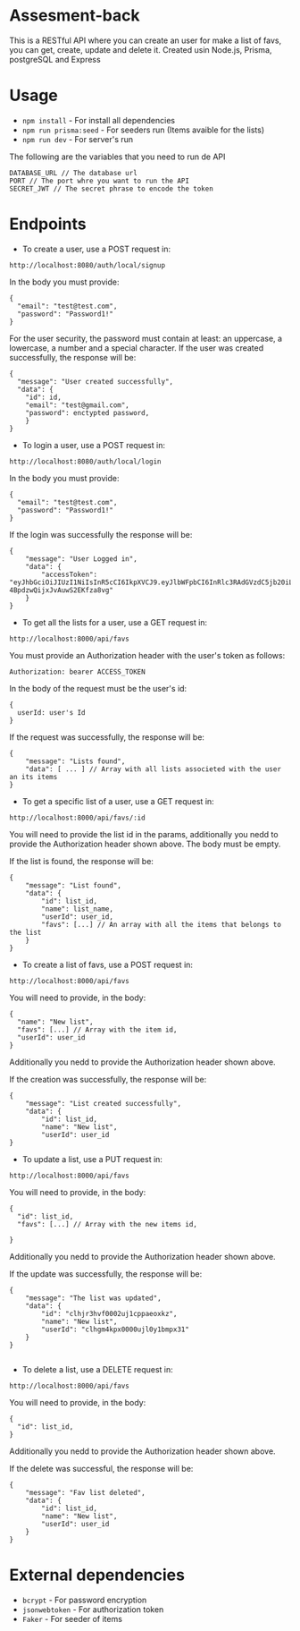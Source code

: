# Assesment-back
This is a RESTful API where you can create an user for make a list of favs, you can get, create, update and delete it. Created usin Node.js, Prisma, postgreSQL and Express

# Usage
- `npm install` - For install all dependencies
- `npm run prisma:seed` - For seeders run (Items avaible for the lists)
- `npm run dev` - For server's run

The following are the variables that you need to run de API
```
DATABASE_URL // The database url 
PORT // The port whre you want to run the API
SECRET_JWT // The secret phrase to encode the token 
```

# Endpoints 
- To create a user, use a POST request in:
```
http://localhost:8080/auth/local/signup
```
In the body you must provide:
```
{
  "email": "test@test.com",
  "password": "Password1!"
}
```
For the user security, the password must contain at least: an uppercase, a lowercase, a number and a special character.
If the user was created successfully, the response will be:
```
{
  "message": "User created successfully",
  "data": {
    "id": id,
    "email": "test@gmail.com",
    "password": enctypted password,
    }
}
```

- To login a user, use a POST request in:
```
http://localhost:8080/auth/local/login
```
In the body you must provide:
```
{
  "email": "test@test.com",
  "password": "Password1!"
}
```
If the login was successfully the response will be:
```
{
    "message": "User Logged in",
    "data": {
        "accessToken": "eyJhbGciOiJIUzI1NiIsInR5cCI6IkpXVCJ9.eyJlbWFpbCI6InRlc3RAdGVzdC5jb20iLCJpYXQiOjE2ODM4MTY5NTh9.e0_nqOLHxrmu5qGlu-4BpdzwQijxJvAuwS2EKfza8vg"
    }
}
```

- To get all the lists for a user, use a GET request in:
```
http://localhost:8000/api/favs
```
You must provide an Authorization header with the user's token as follows:
```
Authorization: bearer ACCESS_TOKEN
```
In the body of the request must be the user's id:

```
{
  userId: user's Id
}
```
If the request was successfully, the response will be:
```
{
    "message": "Lists found",
    "data": [ ... ] // Array with all lists associeted with the user an its items
}
```
- To get a specific list of a user, use a GET request in:

```
http://localhost:8000/api/favs/:id
```

You will need to provide the list id in the params, additionally you nedd to provide the Authorization header shown above. The body must be empty.

If the list is found, the response will be:
```
{
    "message": "List found",
    "data": {
        "id": list_id,
        "name": list_name,
        "userId": user_id,
        "favs": [...] // An array with all the items that belongs to the list
    }
}
```

- To create a list of favs, use a POST request in:
```
http://localhost:8000/api/favs
```

You will need to provide, in the body:
```
{
  "name": "New list",
  "favs": [...] // Array with the item id,
  "userId": user_id
}
```
Additionally you nedd to provide the Authorization header shown above.

If the creation was successfully, the response will be:
```
{
    "message": "List created successfully",
    "data": {
        "id": list_id,
        "name": "New list",
        "userId": user_id
}
```

- To update a list, use a PUT request in:
```
http://localhost:8000/api/favs
```

You will need to provide, in the body:
```
{ 
  "id": list_id,
  "favs": [...] // Array with the new items id,
  
}
```
Additionally you nedd to provide the Authorization header shown above.

If the update was successfully, the response will be:
```
{
    "message": "The list was updated",
    "data": {
        "id": "clhjr3hvf0002uj1cppaeoxkz",
        "name": "New list",
        "userId": "clhgm4kpx0000ujl0y1bmpx31"
    }
}
    
```

- To delete a list, use a DELETE request in:

```
http://localhost:8000/api/favs
```

You will need to provide, in the body:
```
{ 
  "id": list_id, 
}
```
Additionally you nedd to provide the Authorization header shown above.

If the delete was successful, the response will be:
```
{
    "message": "Fav list deleted",
    "data": {
        "id": list_id,
        "name": "New list",
        "userId": user_id
    }
}
```


# External dependencies

- `bcrypt` - For password encryption
- `jsonwebtoken` - For authorization token
- `Faker` - For seeder of items
